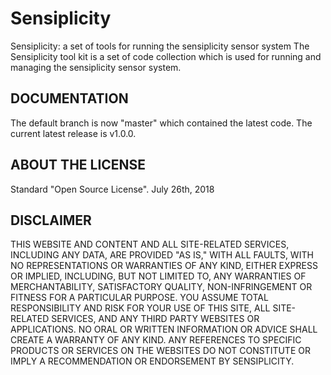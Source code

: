 Sensiplicity
============

Sensiplicity: a set of tools for running the sensiplicity sensor system
The Sensiplicity tool kit is a set of code collection which is used for running and managing the sensiplicity sensor system.

DOCUMENTATION
-------------
The default branch is now "master" which contained the latest code.
The current latest release is v1.0.0.

ABOUT THE LICENSE
-----------------
Standard "Open Source License".
July 26th, 2018

DISCLAIMER
----------
THIS WEBSITE AND CONTENT AND ALL SITE-RELATED SERVICES, INCLUDING ANY DATA, ARE PROVIDED "AS IS," WITH ALL FAULTS, WITH NO REPRESENTATIONS OR WARRANTIES OF ANY KIND, EITHER EXPRESS OR IMPLIED, INCLUDING, BUT NOT LIMITED TO, ANY WARRANTIES OF MERCHANTABILITY, SATISFACTORY QUALITY, NON-INFRINGEMENT OR FITNESS FOR A PARTICULAR PURPOSE. YOU ASSUME TOTAL RESPONSIBILITY AND RISK FOR YOUR USE OF THIS SITE, ALL SITE-RELATED SERVICES, AND ANY THIRD PARTY WEBSITES OR APPLICATIONS. NO ORAL OR WRITTEN INFORMATION OR ADVICE SHALL CREATE A WARRANTY OF ANY KIND. ANY REFERENCES TO SPECIFIC PRODUCTS OR SERVICES ON THE WEBSITES DO NOT CONSTITUTE OR IMPLY A RECOMMENDATION OR ENDORSEMENT BY SENSIPLICITY.
